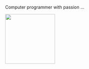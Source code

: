 Computer programmer with passion ...

<a href="https://www.patreon.com/vigoo">
	<img src="https://c5.patreon.com/external/logo/become_a_patron_button@2x.png" width="160">
</a>
